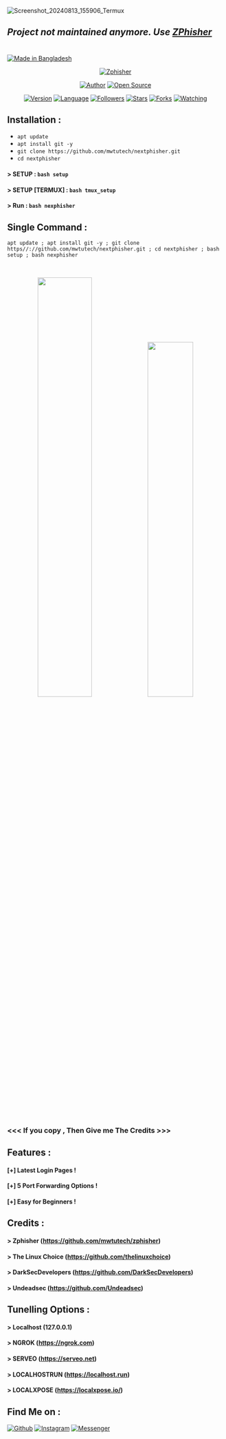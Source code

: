 ![Screenshot_20240813_155906_Termux](https://github.com/user-attachments/assets/babd7746-1db9-45f3-a217-346e9fad9944)


## ***Project not maintained anymore. Use [ZPhisher](https://github.com/mwtutech/zphisher)***
#
#

<p align="left">
<a href="#"><img title="Made in Bangladesh" src="https://img.shields.io/badge/MADE%20IN-BANGLADESH-green?colorA=%23ff0000&colorB=%23017e40&style=for-the-badge"></a>
</p>
<p align="center">
<a href="#"><img title="Zphisher" src="https://raw.githubusercontent.com/mwtutech/release-download/master/images/banner/nexphisher.png"></a>
</p>
<p align="center">
<a href="https://github.com/mwtutech"><img title="Author" src="https://img.shields.io/badge/Author-mwtutech-red.svg?style=for-the-badge&logo=github"></a>
<a href="#"><img title="Open Source" src="https://img.shields.io/badge/Open%20Source-%E2%9D%A4-green?style=for-the-badge"></a>
</p>
<p align="center">
<a href="#"><img title="Version" src="https://img.shields.io/badge/Version-1.0-green.svg?style=flat-square"></a>
<a href="#"><img title="Language" src="https://badges.frapsoft.com/bash/v1/bash.png?v=103"></a>
<a href="https://github.com/mwtutech/followers"><img title="Followers" src="https://img.shields.io/github/followers/mwtutech?color=blue&style=flat-square"></a>
<a href="https://github.com/mwtutech/nexphisher/stargazers/"><img title="Stars" src="https://img.shields.io/github/stars/mwtutech/nexphisher?color=red&style=flat-square"></a>
<a href="https://github.com/mwtutech/nextphisher/network/members"><img title="Forks" src="https://img.shields.io/github/forks/mwtutech/nexphisher?color=red&style=flat-square"></a>
<a href="https://github.com/mwtutech/nextphisher/watchers"><img title="Watching" src="https://img.shields.io/github/watchers/mwtutech/nexphisher?label=Watchers&color=blue&style=flat-square"></a>
</p>

## Installation :

* `apt update`
* `apt install git -y`
* `git clone https://github.com/mwtutech/nextphisher.git`
* `cd nextphisher`
#### > SETUP : `bash setup`
#### > SETUP [TERMUX] : `bash tmux_setup`
#### > Run : `bash nexphisher`

## Single Command :
```
apt update ; apt install git -y ; git clone https//://github.com/mwtutech/nextphisher.git ; cd nextphisher ; bash setup ; bash nexphisher
```
<br>
<p align="center">
<img width="50%" src="https://raw.githubusercontent.com/mwtutech/release-download/master/images/nexphisher1.png"/>
<img width="46%" src="https://raw.githubusercontent.com/mwtutech/release-download/master/images/nexphisher2.png"/>

### <<< If you copy , Then Give me The Credits >>>

## Features :
#### [+] Latest Login Pages !
#### [+] 5 Port Forwarding Options !
#### [+] Easy for Beginners !

## Credits :
#### > Zphisher (https://github.com/mwtutech/zphisher)
#### > The Linux Choice (https://github.com/thelinuxchoice)
#### > DarkSecDevelopers (https://github.com/DarkSecDevelopers)
#### > Undeadsec (https://github.com/Undeadsec)

## Tunelling Options :
#### > Localhost (127.0.0.1)
#### > NGROK (https://ngrok.com)
#### > SERVEO (https://serveo.net)
#### > LOCALHOSTRUN (https://localhost.run)
#### > LOCALXPOSE (https://localxpose.io/)

## Find Me on :
[![Github](https://img.shields.io/badge/Github-MWTU-TECH-green?style=for-the-badge&logo=github)](https://github.com/mwtutech)
[![Instagram](https://img.shields.io/badge/IG-%40mwtuofficial-red?style=for-the-badge&logo=instagram)](https://www.instagram.com/mwtuofficial)
[![Messenger](https://img.shields.io/badge/Chat-Messenger-blue?style=for-the-badge&logo=messenger)](https://m.me/mwtuofficial.official)


